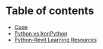 # Table of contents

* [Code](README.md)
* [Python vs IronPython](python-vs-ironpython.md)
* [Python-Revit Learning Resources](learning-resources.md)

